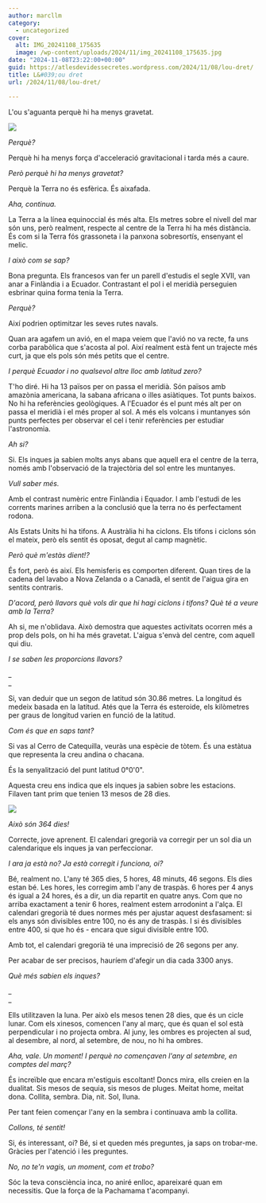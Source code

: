 ```yaml
---
author: marcllm
category:
  - uncategorized
cover:
  alt: IMG_20241108_175635
  image: /wp-content/uploads/2024/11/img_20241108_175635.jpg
date: "2024-11-08T23:22:00+00:00"
guid: https://atlesdevidessecretes.wordpress.com/2024/11/08/lou-dret/
title: L&#039;ou dret
url: /2024/11/08/lou-dret/

---
```

L'ou s'aguanta perquè hi ha menys gravetat.



[![](https://blogger.googleusercontent.com/img/a/AVvXsEihhfQfkRKpF1Byboxv3OVrMeuVglyH8EgZ_00lzHVsyFeCNja_3vK7_bHbvm_9zirqKwLj-vEmzbUtVaGoSASuHT2OtTK-6QixEFxfDP7tjj6OGf_2izlITBYUziXE5K0Z5jDP2D-RTiBQBJdMwJ8aMeT9QD-xyswxh-6Uemqn90ZHxjgwRcmFXAZc9_mU)](https://blogger.googleusercontent.com/img/a/AVvXsEihhfQfkRKpF1Byboxv3OVrMeuVglyH8EgZ_00lzHVsyFeCNja_3vK7_bHbvm_9zirqKwLj-vEmzbUtVaGoSASuHT2OtTK-6QixEFxfDP7tjj6OGf_2izlITBYUziXE5K0Z5jDP2D-RTiBQBJdMwJ8aMeT9QD-xyswxh-6Uemqn90ZHxjgwRcmFXAZc9_mU)





_Perquè?_



Perquè hi ha menys força d'acceleració gravitacional i tarda més a caure.



_Però perquè hi ha menys gravetat?_



Perquè la Terra no és esfèrica. És aixafada.



_Aha, continua._



La Terra a la línea equinoccial és més alta. Els metres sobre el nivell del mar són uns, però realment, respecte al centre de la Terra hi ha més distància. És com si la Terra fós grassoneta i la panxona sobresortís, ensenyant el melic.



_I això com se sap?_



Bona pregunta. Els francesos van fer un parell d'estudis el segle XVII, van anar a Finlàndia i a Ecuador. Contrastant el pol i el meridià perseguien esbrinar quina forma tenia la Terra.



_Perquè?_



Així podrien optimitzar les seves rutes navals.

Quan ara agafem un avió, en el mapa veiem que l'avió no va recte, fa uns corba parabòlica que s'acosta al pol. Així realment està fent un trajecte més curt, ja que els pols són més petits que el centre.



_I perquè Ecuador i no qualsevol altre lloc amb latitud zero?_



T'ho diré. Hi ha 13 països per on passa el meridià. Són països amb amazònia americana, la sabana africana o illes asiàtiques. Tot punts baixos. No hi ha referències geològiques. A l'Ecuador és el punt més alt per on passa el meridià i el més proper al sol. A més els volcans i muntanyes són punts perfectes per observar el cel i tenir referències per estudiar l'astronomia.



_Ah si?_



Si. Els inques ja sabien molts anys abans que aquell era el centre de la terra, només amb l'observació de la trajectòria del sol entre les muntanyes.



_Vull saber més._



Amb el contrast numèric entre Finlàndia i Equador. I amb l'estudi de les corrents marines arriben a la conclusió que la terra no és perfectament rodona.

Als Estats Units hi ha tifons. A Austràlia hi ha ciclons. Els tifons i ciclons són el mateix, però els sentit és oposat, degut al camp magnètic.



_Però què m'estàs dient!?_



És fort, però és així. Els hemisferis es comporten diferent. Quan tires de la cadena del lavabo a Nova Zelanda o a Canadà, el sentit de l'aigua gira en sentits contraris.



_D'acord, però llavors què vols dir que hi hagi ciclons i tifons? Què té a veure amb la Terra?_



Ah si, me n'oblidava. Això demostra que aquestes activitats ocorren més a prop dels pols, on hi ha més gravetat. L'aigua s'envà del centre, com aquell qui diu.



_I se saben les proporcions llavors?_

_  
_

Si, van deduir que un segon de latitud són 30.86 metres. La longitud és medeix basada en la latitud. Atés que la Terra és esteroide, els kilòmetres per graus de longitud varien en funció de la latitud.



_Com és que en saps tant?_



Si vas al Cerro de Catequilla, veuràs una espècie de tòtem. És una estàtua que representa la creu andina o chacana.

És la senyalització del punt latitud 0°0'0".



Aquesta creu ens indica que els inques ja sabien sobre les estacions. Filaven tant prim que tenien 13 mesos de 28 dies.



[![](https://blogger.googleusercontent.com/img/a/AVvXsEiZgv1JGFE8FIPSyAjCz6-2am8qt74kTcH669H0Q66Ue54MYcOSdpjQD3VxwCYHRCCsSOuce3cH196YePz46874fIdvaRyi-MG0PUyA60NC3-Hj8yHLXZZ_iOgA8jvLy0bxqcaqQHd7kwtUmreP8ND1Y0vKPFKBu0shrADP_0YaPHSZ1Vchy3zcMPTozunN)](https://blogger.googleusercontent.com/img/a/AVvXsEiZgv1JGFE8FIPSyAjCz6-2am8qt74kTcH669H0Q66Ue54MYcOSdpjQD3VxwCYHRCCsSOuce3cH196YePz46874fIdvaRyi-MG0PUyA60NC3-Hj8yHLXZZ_iOgA8jvLy0bxqcaqQHd7kwtUmreP8ND1Y0vKPFKBu0shrADP_0YaPHSZ1Vchy3zcMPTozunN)





_Això són 364 dies!_



Correcte, jove aprenent. El calendari gregorià va corregir per un sol dia un calendarique els inques ja van perfeccionar.



_I ara ja està no? Ja està corregit i funciona, oi?_



Bé, realment no. L'any té 365 dies, 5 hores, 48 minuts, 46 segons. Els dies estan bé. Les hores, les corregim amb l'any de traspàs. 6 hores per 4 anys és igual a 24 hores, és a dir, un dia repartit en quatre anys. Com que no arriba exactament a tenir 6 hores, realment estem arrodonint a l'alça. El calendari gregorià té dues normes més per ajustar aquest desfasament: si els anys són divisibles entre 100, no és any de traspàs. I si és divisibles entre 400, si que ho és - encara que sigui divisible entre 100.



Amb tot, el calendari gregorià té una imprecisió de 26 segons per any.



Per acabar de ser precisos, hauríem d'afegir un dia cada 3300 anys.



_Què més sabien els inques?_

_  
_

Ells utilitzaven la luna. Per això els mesos tenen 28 dies, que és un cicle lunar. Com els xinesos, comencen l'any al març, que és quan el sol està perpendicular i no projecta ombra. Al juny, les ombres es projecten al sud, al desembre, al nord, al setembre, de nou, no hi ha ombres.



_Aha, vale. Un moment! I perquè no començaven l'any al setembre, en comptes del març?_



És increïble que encara m'estiguis escoltant! Doncs mira, ells creien en la dualitat. Sis mesos de sequia, sis mesos de pluges. Meitat home, meitat dona. Collita, sembra. Dia, nit. Sol, lluna.

Per tant feien començar l'any en la sembra i continuava amb la collita.



_Collons, té sentit!_



Si, és interessant, oi? Bé, si et queden més preguntes, ja saps on trobar-me. Gràcies per l'atenció i les preguntes.



_No, no te'n vagis, un moment, com et trobo?_



Sóc la teva consciència inca, no aniré enlloc, apareixaré quan em necessitis. Que la força de la Pachamama t'acompanyi.
